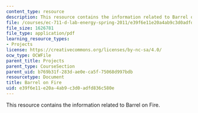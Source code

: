 ```yaml
---
content_type: resource
description: This resource contains the information related to Barrel on Fire.
file: /courses/ec-711-d-lab-energy-spring-2011/e39f6e11e20a4ab9c3d0adfd836c580e_MITEC_711S11_proj_rptfire.pdf
file_size: 1626781
file_type: application/pdf
learning_resource_types:
- Projects
license: https://creativecommons.org/licenses/by-nc-sa/4.0/
ocw_type: OCWFile
parent_title: Projects
parent_type: CourseSection
parent_uid: b769b31f-283d-ae0e-ca5f-75068d997bdb
resourcetype: Document
title: Barrel on Fire
uid: e39f6e11-e20a-4ab9-c3d0-adfd836c580e
---
```

This resource contains the information related to Barrel on Fire.
